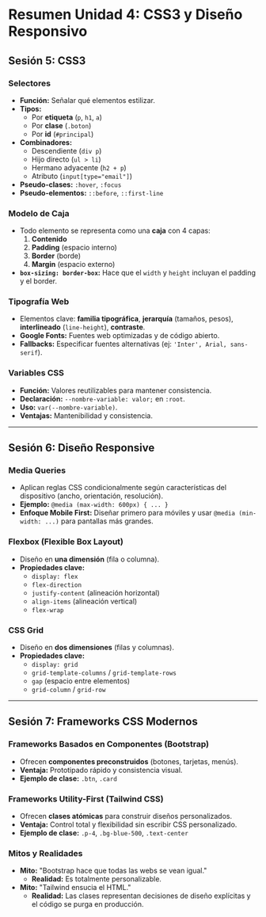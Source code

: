 # Resumen Unidad 4: CSS3 y Diseño Responsivo

## Sesión 5: CSS3

### Selectores
- **Función:** Señalar qué elementos estilizar.
- **Tipos:**
  - Por **etiqueta** (`p`, `h1`, `a`)
  - Por **clase** (`.boton`)
  - Por **id** (`#principal`)
- **Combinadores:**
  - Descendiente (`div p`)
  - Hijo directo (`ul > li`)
  - Hermano adyacente (`h2 + p`)
  - Atributo (`input[type="email"]`)
- **Pseudo-clases:** `:hover`, `:focus`
- **Pseudo-elementos:** `::before`, `::first-line`

### Modelo de Caja
- Todo elemento se representa como una **caja** con 4 capas:
  1. **Contenido**
  2. **Padding** (espacio interno)
  3. **Border** (borde)
  4. **Margin** (espacio externo)
- **`box-sizing: border-box`:** Hace que el `width` y `height` incluyan el padding y el border.

### Tipografía Web
- Elementos clave: **familia tipográfica**, **jerarquía** (tamaños, pesos), **interlineado** (`line-height`), **contraste**.
- **Google Fonts:** Fuentes web optimizadas y de código abierto.
- **Fallbacks:** Especificar fuentes alternativas (ej: `'Inter', Arial, sans-serif`).

### Variables CSS
- **Función:** Valores reutilizables para mantener consistencia.
- **Declaración:** `--nombre-variable: valor;` en `:root`.
- **Uso:** `var(--nombre-variable)`.
- **Ventajas:** Mantenibilidad y consistencia.

---

## Sesión 6: Diseño Responsive

### Media Queries
- Aplican reglas CSS condicionalmente según características del dispositivo (ancho, orientación, resolución).
- **Ejemplo:** `@media (max-width: 600px) { ... }`
- **Enfoque Mobile First:** Diseñar primero para móviles y usar `@media (min-width: ...)` para pantallas más grandes.

### Flexbox (Flexible Box Layout)
- Diseño en **una dimensión** (fila o columna).
- **Propiedades clave:**
  - `display: flex`
  - `flex-direction`
  - `justify-content` (alineación horizontal)
  - `align-items` (alineación vertical)
  - `flex-wrap`

### CSS Grid
- Diseño en **dos dimensiones** (filas y columnas).
- **Propiedades clave:**
  - `display: grid`
  - `grid-template-columns` / `grid-template-rows`
  - `gap` (espacio entre elementos)
  - `grid-column` / `grid-row`

---

## Sesión 7: Frameworks CSS Modernos

### Frameworks Basados en Componentes (Bootstrap)
- Ofrecen **componentes preconstruidos** (botones, tarjetas, menús).
- **Ventaja:** Prototipado rápido y consistencia visual.
- **Ejemplo de clase:** `.btn`, `.card`

### Frameworks Utility-First (Tailwind CSS)
- Ofrecen **clases atómicas** para construir diseños personalizados.
- **Ventaja:** Control total y flexibilidad sin escribir CSS personalizado.
- **Ejemplo de clase:** `.p-4`, `.bg-blue-500`, `.text-center`

### Mitos y Realidades
- **Mito:** "Bootstrap hace que todas las webs se vean igual."
  - **Realidad:** Es totalmente personalizable.
- **Mito:** "Tailwind ensucia el HTML."
  - **Realidad:** Las clases representan decisiones de diseño explícitas y el código se purga en producción.